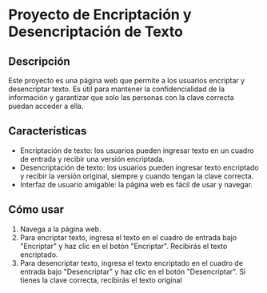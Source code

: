 # Proyecto de Encriptación y Desencriptación de Texto

## Descripción

Este proyecto es una página web que permite a los usuarios encriptar y desencriptar texto. Es útil para mantener la confidencialidad de la información y garantizar que solo las personas con la clave correcta puedan acceder a ella.

## Características

- Encriptación de texto: los usuarios pueden ingresar texto en un cuadro de entrada y recibir una versión encriptada.
- Desencriptación de texto: los usuarios pueden ingresar texto encriptado y recibir la versión original, siempre y cuando tengan la clave correcta.
- Interfaz de usuario amigable: la página web es fácil de usar y navegar.

## Cómo usar

1. Navega a la página web.
2. Para encriptar texto, ingresa el texto en el cuadro de entrada bajo "Encriptar" y haz clic en el botón "Encriptar". Recibirás el texto encriptado.
3. Para desencriptar texto, ingresa el texto encriptado en el cuadro de entrada bajo "Desencriptar" y haz clic en el botón "Desencriptar". Si tienes la clave correcta, recibirás el texto original
